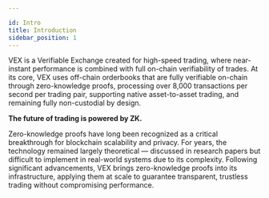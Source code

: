 ```yaml
---

id: Intro
title: Introduction
sidebar_position: 1
---
```


VEX is a Verifiable Exchange created for high-speed trading, where near-instant performance is combined with full on-chain verifiability of trades. At its core, VEX uses off-chain orderbooks that are fully verifiable on-chain through zero-knowledge proofs, processing over 8,000 transactions per second per trading pair, supporting native asset-to-asset trading, and remaining fully non-custodial by design.

**The future of trading is powered by ZK.**

Zero-knowledge proofs have long been recognized as a critical breakthrough for blockchain scalability and privacy. For years, the technology remained largely theoretical — discussed in research papers but difficult to implement in real-world systems due to its complexity. Following significant advancements, VEX brings zero-knowledge proofs into its infrastructure, applying them at scale to guarantee transparent, trustless trading without compromising performance.
